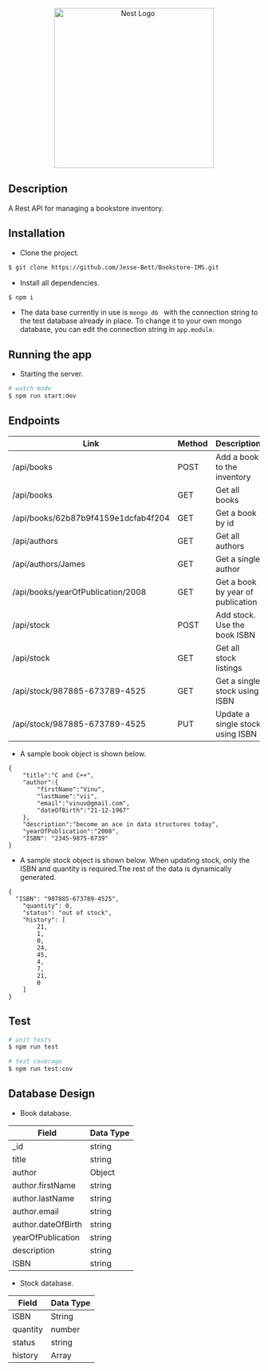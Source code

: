 <p align="center">
  <a href="http://nestjs.com/" target="blank"><img src="https://nestjs.com/img/logo_text.svg" width="320" alt="Nest Logo" /></a>
</p>

 

## Description

A Rest API for managing a bookstore inventory.

## Installation

- Clone the project.    
```bash 
$ git clone https://github.com/Jesse-Bett/Bookstore-IMS.git 
```  

- Install all dependencies.


```bash
$ npm i
```

- The data base currently in use is ```mongo db ``` with the connection string to the test database already in place. To change it to your own mongo database, you can edit the connection string in ``` app.module ```.

## Running the app

- Starting the server.

```bash
# watch mode
$ npm run start:dev
```


## Endpoints


|Link|Method|Description|
|----|------|----------- |
|/api/books|POST|Add a book to the inventory|
|/api/books|GET|Get all books|
|/api/books/62b87b9f4159e1dcfab4f204|GET|Get a book by id|
|/api/authors|GET|Get all authors|
|/api/authors/James|GET|Get a single author|
|/api/books/yearOfPublication/2008|GET|Get a book by year of publication|
|/api/stock|POST|Add stock. Use the book ISBN|
|/api/stock|GET|Get all stock listings|
|/api/stock/987885-673789-4525|GET|Get a single stock using ISBN|
|/api/stock/987885-673789-4525|PUT|Update a single stock using ISBN|




- A sample book object is shown below.
```
{
    "title":"C and C++",
    "author":{
        "firstName":"Vinu",
        "lastName":"vii",
        "email":"vinuv@gmail.com",
        "dateOfBirth":"21-12-1967"
    },
    "description":"become an ace in data structures today",
    "yearOfPublication":"2008",
    "ISBN": "2345-9875-6739"
}
```

- A sample stock object is shown below. When updating stock, only the ISBN and quantity is required.The rest of the data is dynamically generated. 

```
{
  "ISBN": "987885-673789-4525",
    "quantity": 0,
    "status": "out of stock",
    "history": [
        21,
        1,
        0,
        24,
        45,
        4,
        7,
        21,
        0
    ]
}
```



## Test

```bash
# unit tests
$ npm run test

# test coverage
$ npm run test:cov
```
## Database Design

- Book database.

| Field       | Data Type |
|-------------|-----------|
|  _id        |   string    |
|  title      |   string    |
|  author     | Object      |
|author.firstName| string   |
|author.lastName|string     |
|author.email|string        |
|author.dateOfBirth|string  |
|yearOfPublication| string  |
| description| string       |
|ISBN        | string       | 

- Stock database.

| Field       | Data Type |
|-------------|-----------|
|ISBN| String|
| quantity| number|
|status| string|
|history| Array|




